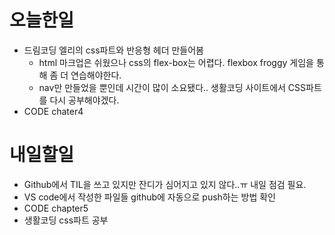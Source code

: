 

# 오늘한일
* 드림코딩 엘리의 css파트와 반응형 헤더 만들어봄
  * html 마크업은 쉬웠으나 css의 flex-box는 어렵다. flexbox froggy 게임을 통해 좀 더 연습해야한다. 
  * nav만 만들었을 뿐인데 시간이 많이 소요됐다.. 생활코딩 사이트에서 CSS파트를 다시 공부해야겠다.
* CODE chater4

# 내일할일
* Github에서 TIL을 쓰고 있지만 잔디가 심어지고 있지 않다..ㅠ 내일 점검 필요.
* VS code에서 작성한 파일들 github에 자동으로 push하는 방법 확인
* CODE chapter5
* 생활코딩 css파트 공부
